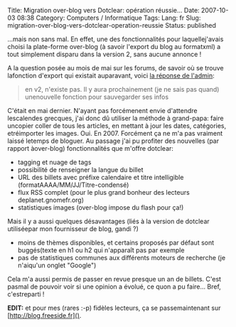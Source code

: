 Title: Migration over-blog vers Dotclear: opération réussie...
Date: 2007-10-03 08:38
Category: Computers / Informatique
Tags:
Lang: fr
Slug: migration-over-blog-vers-dotclear-operation-reussie
Status: published

...mais non sans mal. En effet, une des fonctionnalités pour laquellej'avais choisi la plate-forme over-blog (à savoir l'export du blog au formatxml) a tout simplement disparu dans la version 2, sans aucune annonce !

A la question posée au mois de mai sur les forums, de savoir où se trouve lafonction d'export qui existait auparavant, voici [la réponse de l'admin](http://forum.over-blog.com/thread-2584898.html):

> en v2, n'existe pas. Il y aura prochainement (je ne sais pas quand) unenouvelle fonction pour sauvegarder ses infos

C'était en mai dernier. N'ayant pas forcémenent envie d'attendre lescalendes grecques, j'ai donc dû utiliser la méthode à grand-papa: faire uncopier coller de tous les articles, en mettant à jour les dates, catégories, etréimporter les images. Oui. En 2007. Forcément ça ne m'a pas vraiment laissé letemps de bloguer. Au passage j'ai pu profiter des nouvelles (par rapport àover-blog) fonctionnalités que m'offre dotclear:

-   tagging et nuage de tags
-   possibilité de renseigner la langue du billet
-   URL des billets avec préfixe calendaire et titre intelligible (formatAAAA/MM/JJ/Titre-condensé)
-   flux RSS complet (pour le plus grand bonheur des lecteurs deplanet.gnomefr.org)
-   statistiques images (over-blog impose du flash pour ça!)

Mais il y a aussi quelques désavantages (liés à la version de dotclear utiliséepar mon fournisseur de blog, gandi ?)

-   moins de thèmes disponibles, et certains proposés par défaut sont buggés(texte en h1 ou h2 qui n'apparaît pas par exemple
-   pas de statistiques communes aux différents moteurs de recherche (je n'aiqu'un onglet "Google")

Cela m'a aussi permis de passer en revue presque un an de billets. C'est pasmal de pouvoir voir si une opinion a évolué, ce quon a pu faire... Bref, c'estreparti !

**EDIT:** et pour mes (rares :-p) fidèles lecteurs, ça se passemaintenant sur [http://blog.freeside.fr]().  


